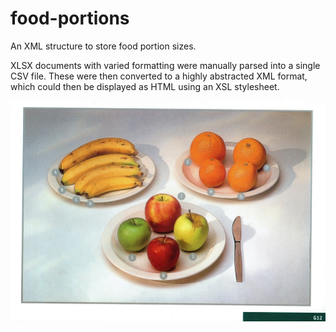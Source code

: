 # food-portions

An XML structure to store food portion sizes.

XLSX documents with varied formatting were manually parsed into a single CSV file.
These were then converted to a highly abstracted XML format,
which could then be displayed as HTML using an XSL stylesheet.

![image](/res/sample.jpg?raw=true "An example data source")
